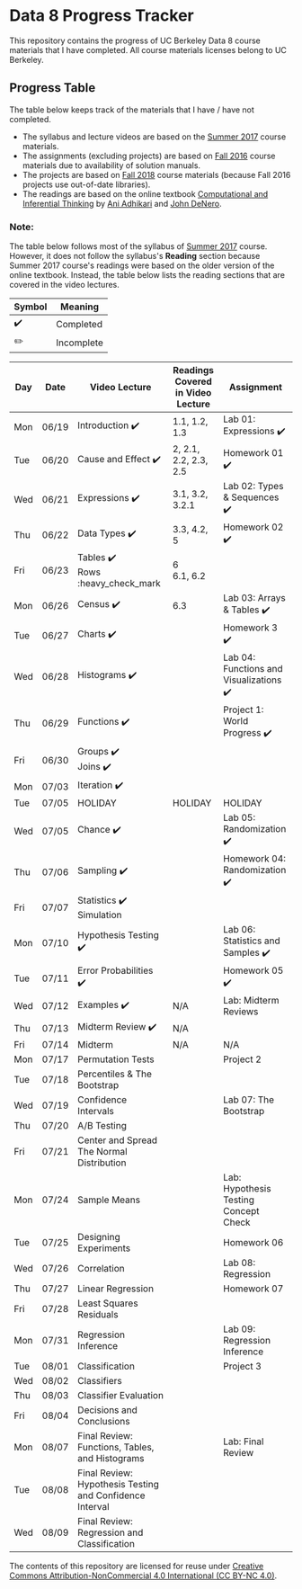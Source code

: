 # Data 8 Progress Tracker

This repository contains the progress of UC Berkeley Data 8 course materials that I have completed. All course materials licenses belong to UC Berkeley.

## Progress Table

The table below keeps track of the materials that I have / have not completed.
* The syllabus and lecture videos are based on the [Summer 2017](http://data8.org/su17/) course materials.
* The assignments (excluding projects) are based on [Fall 2016](http://data8.org/fa16/) course materials due to availability of solution manuals. 
* The projects are based on [Fall 2018](http://data8.org/fa18/) course materials (because Fall 2016 projects use out-of-date libraries). 
* The readings are based on the online textbook [Computational and Inferential Thinking](https://www.inferentialthinking.com/chapters/intro) by [Ani Adhikari](http://statistics.berkeley.edu/people/ani-adhikari) and [John DeNero](http://denero.org/).


### Note:
The table below follows most of the syllabus of [Summer 2017](http://data8.org/su17/) course. However, it does not follow the syllabus's **Reading** section because Summer 2017 course's readings were based on the older version of the online textbook. Instead, the table below lists the reading sections that are covered in the video lectures.

| Symbol | Meaning |
| --- | --- |
|:heavy_check_mark:| Completed |
|:pencil2:| Incomplete |


|  Day  |  Date  | Video Lecture | Readings Covered <br> in Video Lecture | Assignment | 
|  ---  |  ---  | ----- | ---- | ---- | 
|  Mon  |  06/19  | Introduction :heavy_check_mark: | 1.1, 1.2, 1.3 | Lab 01: Expressions :heavy_check_mark: | 
|  Tue  |  06/20  | Cause and Effect :heavy_check_mark:| 2, 2.1, 2.2, 2.3, 2.5 | Homework 01 :heavy_check_mark: | 
|  Wed  |  06/21  | Expressions :heavy_check_mark:|3.1, 3.2, 3.2.1 | Lab 02: Types & Sequences :heavy_check_mark: | 
|  Thu  |  06/22  | Data Types :heavy_check_mark:| 3.3, 4.2, 5 | Homework 02 :heavy_check_mark: |
|  Fri  |  06/23  | Tables :heavy_check_mark: <br /> Rows :heavy_check_mark |6 <br> 6.1, 6.2  |   |
|  Mon  |  06/26  | Census :heavy_check_mark: | 6.3 | Lab 03: Arrays & Tables :heavy_check_mark: | 
|  Tue  |  06/27  | Charts :heavy_check_mark: |  | Homework 3 :heavy_check_mark: | 
|  Wed  |  06/28  | Histograms :heavy_check_mark:| | Lab 04: Functions and Visualizations :heavy_check_mark:|
|  Thu  |  06/29  | Functions :heavy_check_mark: |  | Project 1: World Progress :heavy_check_mark: |
|  Fri  |  06/30  | Groups :heavy_check_mark: <br /> Joins :heavy_check_mark:| |  |
|  Mon  |  07/03  | Iteration :heavy_check_mark: ||  |
|  Tue  |  07/05  | HOLIDAY  |HOLIDAY|HOLIDAY|
|  Wed  |  07/05  | Chance :heavy_check_mark:|| Lab 05: Randomization :heavy_check_mark:|
|  Thu  |  07/06  | Sampling :heavy_check_mark: || Homework 04: Randomization :heavy_check_mark:|
|  Fri  |  07/07  | Statistics :heavy_check_mark: <br/> Simulation||   |
|  Mon  |  07/10  | Hypothesis Testing :heavy_check_mark: | | Lab 06: Statistics and Samples :heavy_check_mark: |
|  Tue  |  07/11  | Error Probabilities :heavy_check_mark:| | Homework 05 :heavy_check_mark:|
|  Wed  |  07/12  | Examples :heavy_check_mark: | N/A | Lab: Midterm Reviews |
|  Thu  |  07/13  | Midterm Review :heavy_check_mark: | N/A |  |
|  Fri  |  07/14  | Midterm| N/A | N/A | |
|  Mon  |  07/17  | Permutation Tests | | Project 2 |
|  Tue  |  07/18  | Percentiles & The Bootstrap| | |
|  Wed  |  07/19  | Confidence Intervals | | Lab 07: The Bootstrap |
|  Thu  |  07/20  | A/B Testing | |  |
|  Fri  |  07/21  | Center and Spread <br> The Normal Distribution | |  |
|  Mon  |  07/24  | Sample Means | | Lab: Hypothesis Testing Concept Check |
|  Tue  |  07/25  | Designing Experiments | | Homework 06 |
|  Wed  |  07/26  | Correlation | | Lab 08: Regression |
|  Thu  |  07/27  | Linear Regression | | Homework 07 |
|  Fri  |  07/28  | Least Squares <br> Residuals | | |
|  Mon  |  07/31  | Regression Inference | | Lab 09: Regression Inference |
|  Tue  |  08/01  | Classification | | Project 3|
|  Wed  |  08/02  | Classifiers | | |
|  Thu  |  08/03  | Classifier Evaluation | | |
|  Fri  |  08/04  | Decisions and Conclusions | | |
|  Mon  |  08/07  | Final Review: Functions, Tables, and Histograms | | Lab: Final Review |
|  Tue  |  08/08  | Final Review: Hypothesis Testing and Confidence Interval | | |
|  Wed  |  08/09  | Final Review: Regression and Classification | | |


The contents of this repository are licensed for reuse under [Creative Commons Attribution-NonCommercial 4.0 International (CC BY-NC 4.0)](http://creativecommons.org/licenses/by-nc/4.0/).